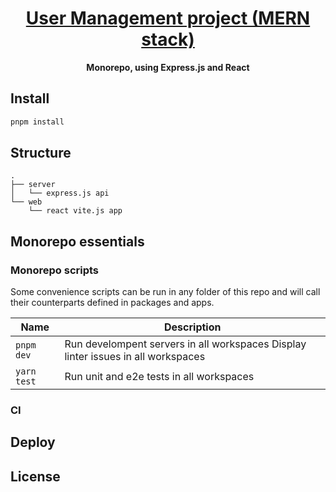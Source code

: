 <div align="center">
  <h1 align="center"><a aria-label="NextJs Monorepo" href="https://github.com/samuelperezcode">User Management project (MERN stack)</a></h1>
  <p align="center"><strong>Monorepo, using Express.js and React </strong></p>
</div>

## Install

```bash
pnpm install
```

## Structure

```
.
├── server
│   └── express.js api
└── web
    └── react vite.js app
```

## Monorepo essentials

### Monorepo scripts

Some convenience scripts can be run in any folder of this repo and will call their counterparts defined in packages and apps.

| Name                         | Description                                                                           |
| ---------------------------- | ------------------------------------------------------------------------------------- |
| `pnpm dev`           | Run develompent servers in all workspaces                   Display linter issues in all workspaces                                                        |
| `yarn test`           | Run unit and e2e tests in all workspaces                                                    |


### CI


## Deploy

## License